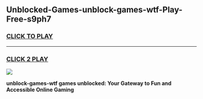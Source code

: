 
## Unblocked-Games-unblock-games-wtf-Play-Free-s9ph7
<h3>
<a href="https://premium76.site?title=unblock-games-wtf&ref=09A">CLICK TO PLAY</a></h3>
<hr>

<h3>
<a href="https://premium76.site?title=unblock-games-wtf&ref=09A">CLICK 2 PLAY</a>
  
</h3>

<a href="https://premium76.site?title=unblock-games-wtf&ref=09A"><img src="https://clearcache.store/games.png"></a>


**unblock-games-wtf games unblocked: Your Gateway to Fun and Accessible Online Gaming**

